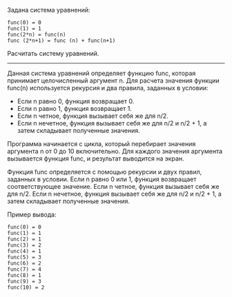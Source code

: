 Задана система уравнений:
~~~
func(0) = 0
func(1) = 1
func(2*n) = func(n)
func (2*n+1) = func (n) + func(n+1)
~~~

Расчитать систему уравнений.

---

Данная система уравнений определяет функцию func, которая принимает целочисленный аргумент n. Для расчета значения функции func(n) используется рекурсия и два правила, заданных в условии:

- Если n равно 0, функция возвращает 0.
- Если n равно 1, функция возвращает 1.
- Если n четное, функция вызывает себя же для n/2.
- Если n нечетное, функция вызывает себя же для n/2 и n/2 + 1, а затем складывает полученные значения.

Программа начинается с цикла, который перебирает значения аргумента n от 0 до 10 включительно. Для каждого значения аргумента вызывается функция func, и результат выводится на экран.

Функция func определяется с помощью рекурсии и двух правил, заданных в условии. Если n равно 0 или 1, функция возвращает соответствующее значение. Если n четное, функция вызывает себя же для n/2. Если n нечетное, функция вызывает себя же для n/2 и n/2 + 1, а затем складывает полученные значения.

Пример вывода:
~~~
func(0) = 0
func(1) = 1
func(2) = 1
func(3) = 2
func(4) = 1
func(5) = 3
func(6) = 2
func(7) = 4
func(8) = 1
func(9) = 3
func(10) = 2
~~~